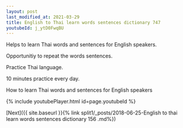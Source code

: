 ```yaml
---
layout: post
last_modified_at: 2021-03-29
title: English to Thai learn words sentences dictionary 747 
youtubeId: j_ytD0FwqBU
---
```

 
 
Helps to learn Thai words and sentences for English speakers.

Opportunitiy to repeat the words sentences. 

Practice Thai language. 
 
10 minutes practice every day. 
 
How to learn Thai words and sentences for English speakers 
 
{% include youtubePlayer.html id=page.youtubeId %}
 
 
[Next]({{ site.baseurl }}{% link  split1/_posts/2018-06-25-English to thai learn words sentences dictionary 156 .md%})
 
